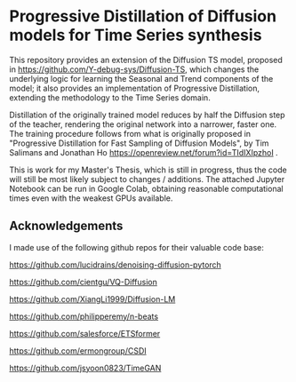 # Progressive Distillation of Diffusion models for Time Series synthesis 

This repository provides an extension of the Diffusion TS model, proposed in https://github.com/Y-debug-sys/Diffusion-TS, which changes the underlying logic for learning the Seasonal and Trend components of the model; it also provides an implementation of Progressive Distillation, extending the methodology to the Time Series domain. 

Distillation of the originally trained model reduces by half the Diffusion step of the teacher, rendering the original network into a narrower, faster one. The training procedure follows from what is originally proposed in "Progressive Distillation for Fast Sampling of Diffusion Models", by Tim Salimans and Jonathan Ho https://openreview.net/forum?id=TIdIXIpzhoI . 

This is work for my Master's Thesis, which is still in progress, thus the code will still be most likely subject to changes / additions. The attached Jupyter Notebook can be run in Google Colab, obtaining reasonable computational times even with the weakest GPUs available. 
## Acknowledgements

I made use of the following github repos for their valuable code base:

https://github.com/lucidrains/denoising-diffusion-pytorch

https://github.com/cientgu/VQ-Diffusion

https://github.com/XiangLi1999/Diffusion-LM

https://github.com/philipperemy/n-beats

https://github.com/salesforce/ETSformer

https://github.com/ermongroup/CSDI

https://github.com/jsyoon0823/TimeGAN
